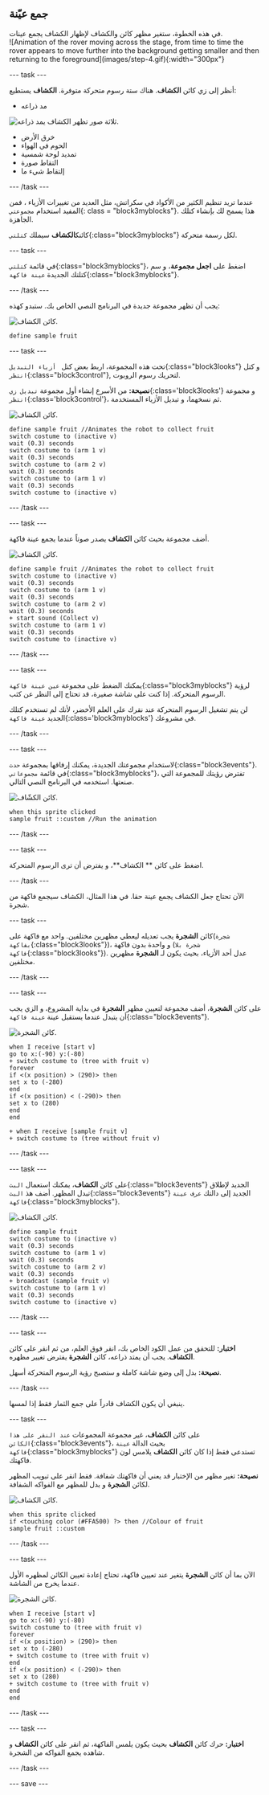 ## جمع عيّنة

<div style="display: flex; flex-wrap: wrap">
<div style="flex-basis: 200px; flex-grow: 1; margin-right: 15px;">
في هذه الخطوة، ستغير مظهر كائن والكشاف لإظهار الكشاف يجمع عينات.
</div>
<div>
![Animation of the rover moving across the stage, from time to time the rover appears to move further into the background getting smaller and then returning to the foreground](images/step-4.gif){:width="300px"}
</div>
</div>

--- task ---

أنظر إلى زي كائن **الكشاف**. هناك ستة رسوم متحركة متوفرة. **الكشاف** يستطيع:
- مد ذراعه

![ثلاثة صور تظهر الكشاف يمد ذراعه.](images/arm-animation.png)

- خرق الأرض
- الحوم في الهواء
- تمديد لوحة شمسية
- التقاط صورة
- إلتقاط شيء ما

--- /task ---

عندما تريد تنظيم الكثير من الأكواد في سكراتش، مثل العديد من تغييرات الأزياء ، فمن المفيد استخدام `مجموعتي`{: class = "block3myblocks"}. هذا يسمح لك بإنشاء كتلك الجاهزة.

كائنك**الكشاف** سيملك `كتلتي`{:class="block3myblocks"} لكل رسمة متحركة.

--- task ---

في قائمة `كتلتي`{:class="block3myblocks"}، اضغط على **اجعل مجموعة**، و سم كتلتك الجديدة `عينة فاكهة`{:class="block3myblocks"}.

--- /task ---

يجب أن تظهر مجموعة جديدة في البرنامج النصي الخاص بك. ستبدو كهذه:

![كائن الكشاف.](images/rover-sprite.png)

```blocks3
define sample fruit
```

--- task ---

تحت هذه المجموعة، اربط بعض كتل ` أزياء التبديل`{:class="block3looks"} و كتل `انتظر`{:class="block3control"}, لتحريك رسوم الروبوت.

**نصيحة:** من الأسرع إنشاء أول مجموعة `تبديل زي`{:class='block3looks'} و مجموعة `انتظر`{:class='block3control'}، ثم نسخهما، و تبديل الأزياء المستخدمة.

![كائن الكشاف.](images/rover-sprite.png)

```blocks3
define sample fruit //Animates the robot to collect fruit
switch costume to (inactive v)
wait (0.3) seconds
switch costume to (arm 1 v)
wait (0.3) seconds
switch costume to (arm 2 v)
wait (0.3) seconds
switch costume to (arm 1 v)
wait (0.3) seconds
switch costume to (inactive v)
```

--- /task ---

--- task ---

أضف مجموعة بحيث كائن **الكشاف** يصدر صوتاً عندما يجمع عينة فاكهة.

![كائن الكشاف.](images/rover-sprite.png)

```blocks3
define sample fruit //Animates the robot to collect fruit
switch costume to (inactive v)
wait (0.3) seconds
switch costume to (arm 1 v)
wait (0.3) seconds
switch costume to (arm 2 v)
wait (0.3) seconds
+ start sound (Collect v)
switch costume to (arm 1 v)
wait (0.3) seconds
switch costume to (inactive v)
```

--- /task ---


--- task ---

يمكنك الضغط على مجموعة `عين عينة فاكهة`{:class="block3myblocks"} لرؤية الرسوم المتحركة. إذا كنت على شاشة صغيرة، قد تحتاج إلى النظر عن كثب.

لن يتم تشغيل الرسوم المتحركة عند نقرك على العلم الأخضر، لأنك لم تستخدم كتلك الجديد `عينة فاكهة`{:class='block3myblocks'} في مشروعك.

--- /task ---

--- task ---

لاستخدام مجموعتك الجديدة، يمكنك إرفاقها بمجموعة `حدث`{:class="block3events"}. في قائمة `مجموعاتي`{:class="block3myblocks"}، تفترض رؤيتك للمجموعة التي صنعتها. استخدمه في البرنامج النصي التالي.

![كائن الكشّاف.](images/rover-sprite.png)

```blocks3
when this sprite clicked
sample fruit ::custom //Run the animation
```

--- /task ---

--- task ---

اضغط على كائن ** الكشاف**، و يفترض أن ترى الرسوم المتحركة.

--- /task ---

الآن تحتاج جعل الكشاف يجمع عينة حقا. في هذا المثال، الكشاف سيجمع فاكهة من شجرة.

--- task ---

كائن **الشجرة** يجب تعديله ليعطي مظهرين مختلفين. واحد مع فاكهة على(`شجرة بفاكهة`{:class="block3looks"})، و واحدة بدون فاكهة (`شجرة بلا فاكهة`{:class="block3looks"}). عدل أحد الأزياء، بحيث يكون لـ **الشجرة** مظهرين مختلفين.

--- /task ---

--- task ---

على كائن **الشجرة**، أضف مجموعة لتعيين مظهر **الشجرة** في بداية المشروع، و الزي يجب أن يتبدل عندما يستقبل عينة `عينة فاكهة`{:class="block3events"}.

![كائن الشجرة.](images/tree-sprite.png)

```blocks3
when I receive [start v]
go to x:(-90) y:(-80)
+ switch costume to (tree with fruit v)
forever
if <(x position) > (290)> then
set x to (-280)
end
if <(x position) < (-290)> then
set x to (280)
end
end

+ when I receive [sample fruit v]
+ switch costume to (tree without fruit v)
```

--- /task ---

--- task ---

على كائن **الكشاف**، يمكنك استعمال `البث`{:class="block3events"} الجديد لإطلاق تبدل المظهر. أضف هذ `البث`{:class="block3events"} الجديد إلى دالتك `عرف عينة فاكهة`{:class="block3myblocks"}.

![كائن الكشاف.](images/rover-sprite.png)

```blocks3
define sample fruit
switch costume to (inactive v)
wait (0.3) seconds
switch costume to (arm 1 v)
wait (0.3) seconds
switch costume to (arm 2 v)
wait (0.3) seconds
+ broadcast (sample fruit v)
switch costume to (arm 1 v)
wait (0.3) seconds
switch costume to (inactive v)
```

--- /task ---

--- task ---

**اختبار:** للتحقق من عمل الكود الخاص بك، انقر فوق العلم، من ثم انقر على كائن **الكشاف**. يجب أن يمتد ذراعه، كائن **الشجرة** يفترض تغيير مظهره.

**نصيحة:** بدل إلى وضع شاشة كاملة و ستصبح رؤية الرسوم المتحركة أسهل.

--- /task ---

ينبغي أن يكون الكشاف قادراً على جمع الثمار فقط إذا لمسها.

--- task ---

على كائن **الكشاف**، غير مجموعة المجموعات `عند النقر على هذا الكائن`{:class="block3events"}، بحيث الدالة `عينة فاكهة`{:class="block3myblocks"} تستدعى فقط إذا كان كائن **الكشاف** يلامس لون فاكهتك.

**نصيحة:** تغير مظهر من الإختبار قد يعني أن فاكهتك شفافة. فقط انقر على تبويب المظهر لكائن **الشجرة** و بدل للمظهر مع الفواكه الشفافة.

![كائن الكشاف.](images/rover-sprite.png)

```blocks3
when this sprite clicked
if <touching color (#FFA500) ?> then //Colour of fruit
sample fruit ::custom
```

--- /task ---

--- task ---

الآن بما أن كائن **الشجرة** يتغير عند تعيين فاكهة، تحتاج إعادة تعيين الكائن لمظهره الأول عندما يخرج من الشاشة.

![كائن الشجرة.](images/tree-sprite.png)

```blocks3
when I receive [start v]
go to x:(-90) y:(-80)
switch costume to (tree with fruit v)
forever
if <(x position) > (290)> then
set x to (-280)
+ switch costume to (tree with fruit v)
end
if <(x position) < (-290)> then
set x to (280)
+ switch costume to (tree with fruit v)
end
end
```

--- /task ---

--- task ---

**اختبار:** حرك كائن **الكشاف** بحيث يكون يلمس الفاكهة، ثم انقر على كائن **الكشاف** و شاهده يجمع الفواكه من الشجرة.

--- /task ---


--- save ---
